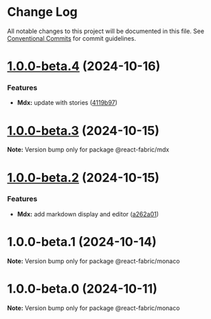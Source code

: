 # Change Log

All notable changes to this project will be documented in this file.
See [Conventional Commits](https://conventionalcommits.org) for commit guidelines.

# [1.0.0-beta.4](https://github.com/adarshpastakia/react-ui-framework/compare/v1.0.0-beta.3...v1.0.0-beta.4) (2024-10-16)

### Features

- **Mdx:** update with stories ([4119b97](https://github.com/adarshpastakia/react-ui-framework/commit/4119b97462a4ae14d6bad127d09f8e67681deaae))

# [1.0.0-beta.3](https://github.com/adarshpastakia/react-ui-framework/compare/v1.0.0-beta.2...v1.0.0-beta.3) (2024-10-15)

**Note:** Version bump only for package @react-fabric/mdx

# [1.0.0-beta.2](https://github.com/adarshpastakia/react-ui-framework/compare/v1.0.0-beta.1...v1.0.0-beta.2) (2024-10-15)

### Features

- **Mdx:** add markdown display and editor ([a262a01](https://github.com/adarshpastakia/react-ui-framework/commit/a262a01cb5d2a82a78abdab49b2981d3d28d5346))

# 1.0.0-beta.1 (2024-10-14)

**Note:** Version bump only for package @react-fabric/monaco

# 1.0.0-beta.0 (2024-10-11)

**Note:** Version bump only for package @react-fabric/monaco
